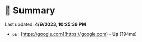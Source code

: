 # 📖 Summary
Last updated: **4/9/2023, 10:25:39 PM**

- `GET` [https://google.com](https://google.com) - **Up** (194ms)
